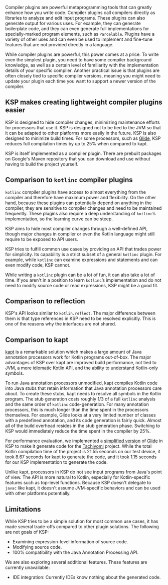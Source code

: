 [//]: # (title: Why KSP)

Compiler plugins are powerful metaprogramming tools that can greatly enhance how you write code. 
Compiler plugins call compilers directly as libraries to analyze and edit input programs. These plugins can also generate 
output for various uses. For example, they can generate boilerplate code, and they can even generate full implementations 
for specially-marked program elements, such as `Parcelable`. Plugins have a variety of other uses and can even be used
to implement and fine-tune features that are not provided directly in a language.

While compiler plugins are powerful, this power comes at a price. To write even the simplest plugin, you need to have 
some compiler background knowledge, as well as a certain level of familiarity with the implementation details of your 
specific compiler. Another practical issue is that plugins are often closely tied to specific compiler versions, 
meaning you might need to update your plugin each time you want to support a newer version of the compiler.

## KSP makes creating lightweight compiler plugins easier

KSP is designed to hide compiler changes, minimizing maintenance efforts for processors that use it. KSP is designed not 
to be tied to the JVM so that it can be adapted to other platforms more easily in the future. KSP is also designed to 
minimize build times. For some processors, such as [Glide](https://github.com/bumptech/glide), KSP reduces full compilation
times by up to 25% when compared to kapt.

KSP is itself implemented as a compiler plugin. There are prebuilt packages on Google's Maven repository that you can 
download and use without having to build the project yourself.

## Comparison to `kotlinc` compiler plugins

`kotlinc` compiler plugins have access to almost everything from the compiler and therefore have maximum power and flexibility. 
On the other hand, because these plugins can potentially depend on anything in the compiler, they are sensitive to 
compiler changes and need to be maintained frequently. These plugins also require a deep understanding of `kotlinc`’s 
implementation, so the learning curve can be steep.

KSP aims to hide most compiler changes through a well-defined API, though major changes in compiler or even the Kotlin 
language might still require to be exposed to API users.

KSP tries to fulfill common use cases by providing an API that trades power for simplicity. Its capability is a strict 
subset of a general `kotlinc` plugin. For example, while `kotlinc` can examine expressions and statements and can even
modify code, KSP cannot.

While writing a `kotlinc` plugin can be a lot of fun, it can also take a lot of time. If you aren't in a position to 
learn `kotlinc`’s implementation and do not need to modify source code or read expressions, KSP might be a good fit.

## Comparison to reflection

KSP's API looks similar to `kotlin.reflect`. The major difference between them is that type references in KSP need to be 
resolved explicitly. This is one of the reasons why the interfaces are not shared.

## Comparison to kapt

[kapt](kapt.md) is a remarkable solution which makes a large amount of Java annotation processors work for Kotlin 
programs out-of-box. The major advantages of KSP over kapt are improved build performance, not tied to JVM, a more 
idiomatic Kotlin API, and the ability to understand Kotlin-only symbols.

To run Java annotation processors unmodified, kapt compiles Kotlin code into Java stubs that retain information that 
Java annotation processors care about. To create these stubs, kapt needs to resolve all symbols in the Kotlin program. 
The stub generation costs roughly 1/3 of a full `kotlinc` analysis and the same order of `kotlinc` code-generation. 
For many annotation processors, this is much longer than the time spent in the processors themselves. 
For example, Glide looks at a very limited number of classes with a predefined annotation, and its code generation
is fairly quick. Almost all of the build overhead resides in the stub generation phase. Switching to KSP would immediately 
reduce the time spent in the compiler by 25%.

For performance evaluation, we implemented a [simplified version](https://github.com/google/ksp/releases/download/1.4.10-dev-experimental-20200924/miniGlide.zip)
of [Glide](https://github.com/bumptech/glide) in KSP to make it generate code for the [Tachiyomi](https://github.com/inorichi/tachiyomi) project. 
While the total Kotlin compilation time of the project is 21.55 seconds on our test device, it took 8.67 seconds for kapt 
to generate the code, and it took 1.15 seconds for our KSP implementation to generate the code.

Unlike kapt, processors in KSP do not see input programs from Java's point of view. The API is more natural to Kotlin, 
especially for Kotlin-specific features such as top-level functions. Because KSP doesn't delegate to `javac` like kapt, 
it doesn't assume JVM-specific behaviors and can be used with other platforms potentially.

## Limitations

While KSP tries to be a simple solution for most common use cases, it has made several trade-offs compared to other plugin solutions. 
The following are not goals of KSP:

* Examining expression-level information of source code.
* Modifying source code.
* 100% compatibility with the Java Annotation Processing API.

We are also exploring several additional features. These features are currently unavailable:

* IDE integration: Currently IDEs know nothing about the generated code.